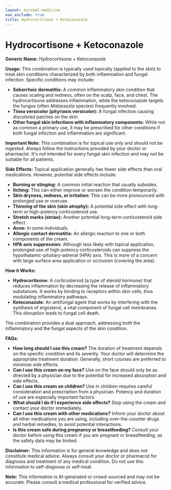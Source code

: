 ```yaml
---
layout: minimal-medicine
nav_exclude: true
title: Hydrocortisone + Ketoconazole
---
```


# Hydrocortisone + Ketoconazole

**Generic Name:** Hydrocortisone + Ketoconazole

**Usage:**  This combination is typically used topically (applied to the skin) to treat skin conditions characterized by both inflammation and fungal infection.  Specific conditions may include:

* **Seborrheic dermatitis:** A common inflammatory skin condition that causes scaling and redness, often on the scalp, face, and chest.  The hydrocortisone addresses inflammation, while the ketoconazole targets the fungus (often *Malassezia* species) frequently involved.
* **Tinea versicolor (pityriasis versicolor):** A fungal infection causing discolored patches on the skin.
* **Other fungal skin infections with inflammatory components:** While not as common a primary use, it may be prescribed for other conditions if both fungal infection and inflammation are significant.

**Important Note:** This combination is for topical use only and should not be ingested.  Always follow the instructions provided by your doctor or pharmacist.  It's not intended for every fungal skin infection and may not be suitable for all patients.

**Side Effects:** Topical application generally has fewer side effects than oral medications.  However, potential side effects include:

* **Burning or stinging:**  A common initial reaction that usually subsides.
* **Itching:** This can either improve or worsen the condition temporarily.
* **Skin dryness, redness, or irritation:** This can be more pronounced with prolonged use or overuse.
* **Thinning of the skin (skin atrophy):**  A potential side effect with long-term or high-potency corticosteroid use.
* **Stretch marks (striae):** Another potential long-term corticosteroid side effect.
* **Acne:** In some individuals.
* **Allergic contact dermatitis:**  An allergic reaction to one or both components of the cream.
* **HPA axis suppression:** Although less likely with topical application, prolonged use of high-potency corticosteroids can suppress the hypothalamic-pituitary-adrenal (HPA) axis. This is more of a concern with large surface area application or occlusion (covering the area).


**How it Works:**

* **Hydrocortisone:** A corticosteroid (a type of steroid hormone) that reduces inflammation by decreasing the release of inflammatory substances.  It works by binding to receptors within skin cells, thus modulating inflammatory pathways.
* **Ketoconazole:** An antifungal agent that works by interfering with the synthesis of ergosterol, a vital component of fungal cell membranes. This disruption leads to fungal cell death.

The combination provides a dual approach, addressing both the inflammatory and the fungal aspects of the skin condition.

**FAQs:**

* **How long should I use this cream?** The duration of treatment depends on the specific condition and its severity. Your doctor will determine the appropriate treatment duration.  Generally, short courses are preferred to minimize side effects.
* **Can I use this cream on my face?**  Use on the face should only be as directed by a physician due to the potential for increased absorption and side effects.
* **Can I use this cream on children?** Use in children requires careful consideration and prescription from a physician.  Potency and duration of use are especially important factors.
* **What should I do if I experience side effects?**  Stop using the cream and contact your doctor immediately.
* **Can I use this cream with other medications?** Inform your doctor about all other medications you are using, including over-the-counter drugs and herbal remedies, to avoid potential interactions.
* **Is this cream safe during pregnancy or breastfeeding?**  Consult your doctor before using this cream if you are pregnant or breastfeeding, as the safety data may be limited.


**Disclaimer:** This information is for general knowledge and does not constitute medical advice. Always consult your doctor or pharmacist for diagnosis and treatment of any medical condition.  Do not use this information to self-diagnose or self-treat.


**Note:** This information is AI-generated or crowd-sourced and may not be accurate. Please consult a medical professional for verified advice.